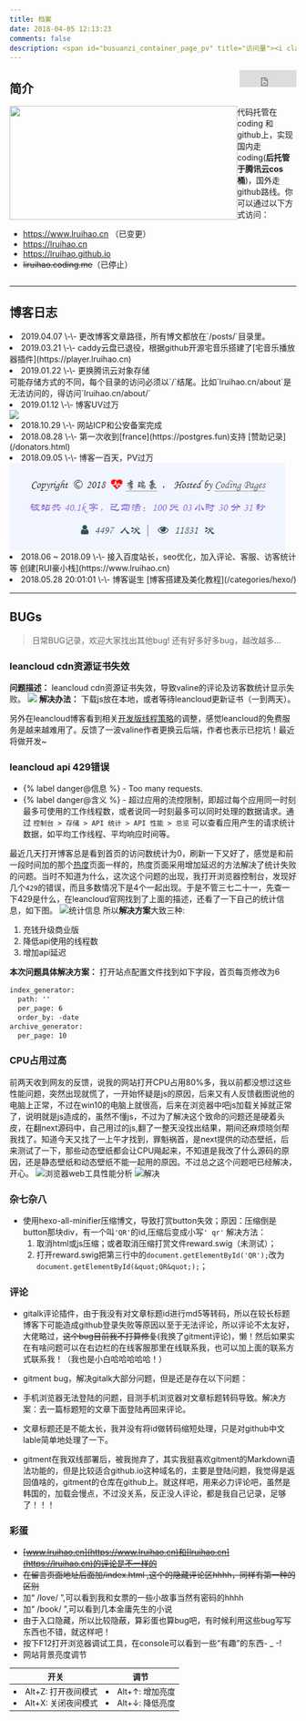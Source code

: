 ```yaml
---
title: 档案
date: 2018-04-05 12:13:23
comments: false
description: <span id="busuanzi_container_page_pv" title="访问量"><i class="fa fa-fw fa-rocket"></i> <span id="busuanzi_value_page_pv"></span></span>
---
```


<!--<script src="https://apps.bdimg.com/libs/jquery/2.1.4/jquery.min.js"></script>
<script id="ilt" src="https://player.lruihao.cn/player/js/player.js" key="2926f5bf57f7479f9309a644f8ce98bd"></script>-->

<a class="gh-btn" id="gh-btn" href="https://github.com/Lruihao/Lruihao.github.io/" target="_blank" aria-label="Star on GitHub"><span class="gh-ico" aria-hidden="true"></span><span class="gh-text" id="gh-text"></span></a>
<iframe align="right" style="margin-left: 2px; margin-bottom:-5px;" frameborder="0" scrolling="0" width="100px" height="30px" src="https://ghbtns.com/github-btn.html?user=Lruihao&amp;repo=Lruihao.github.io&amp;type=star&amp;count=true">
</iframe>

## 简介

<img src="dos/images/cname.png" width="400" height="200" align="left">代码托管在coding 和github上，实现国内走coding(**后托管于腾讯云cos桶**)，国外走github路线。你可以通过以下方式访问：
* https://www.lruihao.cn （已变更）
* https://lruihao.cn
* https://lruihao.github.io
* <del>liruihao.coding.me</del>（已停止）
<div style="clear: both;"></div>

---

## 博客日志
<li>2019.04.07 \-\- 更改博客文章路径，所有博文都放在`/posts/`目录里。</li>
<li>2019.03.21 \-\- caddy云盘已退役，根据github开源宅音乐搭建了[宅音乐播放器插件](https://player.lruihao.cn)</li>
<li>2019.01.22 \-\- 更换腾讯云对象存储</li>
可能存储方式的不同，每个目录的访问必须以`/`结尾。比如`lruihao.cn/about`是无法访问的，得访问`lruihao.cn/about/`
<li>2019.01.12 \-\- 博客UV过万</li>
<img src="dos/images/uv10k.png" align="left" />
<div style="clear: both;"></div>
<li>2018.10.29 \-\- 网站ICP和公安备案完成</li>
<li>2018.08.28 \-\- 第一次收到[france](https://postgres.fun)支持 [赞助记录](/donators.html)</li>
<li>2018.09.05 \-\- 博客一百天，PV过万</li>
<img src="/posts/day-100/100.png" align="left" />
<div style="clear: both;"></div>
<li>2018.06 ~ 2018.09 \-\- 接入百度站长，seo优化，加入评论、客服、访客统计等 创建[RUI豪小栈](https://www.lruihao.cn)</li>
<li>2018.05.28 20:01:01 \-\- 博客诞生 [博客搭建及美化教程](/categories/hexo/)</li>

---

## BUGs
> 日常BUG记录，欢迎大家找出其他bug!
> 还有好多好多bug，越改越多...

### leancloud cdn资源证书失效
**问题描述：**
leancloud cdn资源证书失效，导致valine的评论及访客数统计显示失败。
<img src="dos/images/leancloudcdn.png" />
**解决办法：**
下载js放在本地，或者等待leancloud更新证书（一到两天）。

另外在leancloud博客看到相关[开发版线程策略](https://blog.leancloud.cn/6738/)的调整，感觉leancloud的免费服务是越来越难用了。反馈了一波valine作者更换云后端，作者也表示已挖坑！最近将做开发~


### leancloud api 429错误


- {% label danger@信息 %} - Too many requests.
- {% label danger@含义 %} - 超过应用的流控限制，即超过每个应用同一时刻最多可使用的工作线程数，或者说同一时刻最多可以同时处理的数据请求。通过 `控制台 > 存储 > API 统计 > API 性能 > 总览` 可以查看应用产生的请求统计数据，如平均工作线程、平均响应时间等。

最近几天打开博客总是看到首页的访问数统计为0，刷新一下又好了，感觉是和前一段时间加的那个[热度](https://lruihao.cn/docs/top/)页面一样的，热度页面采用增加延迟的方法解决了统计失败的问题。当时不知道为什么，这次这个问题的出现，我打开浏览器控制台，发现好几个`429`的错误，而且多数情况下是4个一起出现。于是不管三七二十一，先查一下429是什么，在leancloud官网找到了上面的描述，还看了一下自己的统计信息，如下图。
![统计信息](dos/images/429.png)
所以**解决方案**大致三种:
1. 充钱升级商业版 <i class="fa fa-square"></i>
2. 降低api使用的线程数 <i class="fa fa-check-square"></i>
3. 增加api延迟 <i class="fa fa-check-square"></i>

**本次问题具体解决方案：**
打开站点配置文件找到如下字段，首页每页修改为6
```
index_generator:
  path: ''
  per_page: 6
  order_by: -date
archive_generator:
  per_page: 10
```

### CPU占用过高
前两天收到网友的反馈，说我的网站打开CPU占用80%多，我以前都没想过这些性能问题，突然出现就慌了，一开始怀疑是js的原因，后来又有人反馈截图说他的电脑上正常，不过在win10的电脑上就很高，后来在浏览器中吧js加载关掉就正常了，说明就是js造成的，虽然不懂js，不过为了解决这个致命的问题还是硬着头皮，在翻next源码中，自己用过的js,翻了一整天没找出结果，期间还麻烦晓剑帮我找了。知道今天又找了一上午才找到，罪魁祸首，是next提供的动态壁纸，后来测试了一下，那些动态壁纸都会让CPU飚起来，不知道是我改了什么源码的原因，还是静态壁纸和动态壁纸不能一起用的原因。不过总之这个问题吧已经解决，开心。
![浏览器web工具性能分析](dos/images/cpu2.png)
![解决](dos/images/cpu1.png)

### 杂七杂八
* 使用hexo-all-minifier压缩博文，导致打赏button失效；原因：压缩倒是button那块div，有一个叫`'QR'`的id,压缩后变成小写`' qr'`
解决方法：
	1. 取消html或js压缩；或者取消压缩打赏文件reward.swig（未测试）；
	2. 打开reward.swig把第三行中的`document.getElementById('QR');`改为`document.getElementById(&quot;QR&quot;);`；

### 评论

* gitalk评论插件，由于我没有对文章标题id进行md5等转码，所以在较长标题博客下可能造成github登录失败等原因以至于无法评论，所以评论不太友好，大佬略过，~~这个bug目前我不打算修复~~(我换了gitment评论)，懒！然后如果实在有啥问题可以在右边栏的在线客服那里在线联系我，也可以加上面的联系方式联系我！（我也是小白哈哈哈哈哈！）

* gitment bug，解决gitalk大部分问题，但是还是存在以下问题：
 * 手机浏览器无法登陆的问题，目测手机浏览器对文章标题转码导致。解决方案：去一篇标题短的文章下面登陆再回来评论。
 * 文章标题还是不能太长，我并没有将id做转码缩短处理，只是对github中文lable简单地处理了一下。

* gitment在我双线部署后，被我抛弃了，其实我挺喜欢gitment的Markdown语法功能的，但是比较适合github.io这种域名的，主要是登陆问题，我觉得是返回值啥的，gitment的仓库在github上。就这样吧，用来必力评论吧，虽然是韩国的，加载会慢点，不过没关系，反正没人评论，都是我自己记录，足够了！！！

### 彩蛋 

* ~~[www.lruihao.cn](https://www.lruihao.cn)和[lruihao.cn](https://lruihao.cn)的评论是不一样的~~
* ~~在留言页面地址后面加/index.html  ,这个的隐藏评论区hhhh，同样有第一种的区别~~
* 加“ /love/ ”,可以看到我和女票的一些小故事当然有密码的hhhh
* 加“ /book/ ”,可以看到几本金庸先生的小说
* 由于入口隐藏，所以比较隐蔽，算彩蛋也算bug吧，有时候利用这些bug写写东西也不错，就这样吧！
* 按下F12打开浏览器调试工具，在console可以看到一些“有趣”的东西- _ -!
* 网站背景亮度调节

|开关|调节|
|:-:|:-:|
|<li>Alt+Z: 打开夜间模式</li><li>Alt+X: 关闭夜间模式</li>|<li>Alt+↑: 增加亮度</li><li>Alt+↓: 降低亮度</li>|
